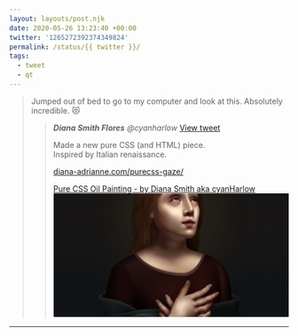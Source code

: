 ```yaml
---
layout: layouts/post.njk
date: 2020-05-26 13:23:40 +00:00
twitter: '1265272392374349824'
permalink: /status/{{ twitter }}/
tags: 
  - tweet
  - qt
---
```


> Jumped out of bed to go to my computer and look at this. Absolutely incredible. 😻 
> 
> > <cite>**Diana Smith Flores** @cyanharlow</cite> [View tweet](https://twitter.com/cyanharlow/status/1265171727111217152)
> > 
> > Made a new pure CSS (and HTML) piece.  
> > Inspired by Italian renaissance.
> > 
> > [diana-adrianne.com/purecss-gaze/](https://diana-adrianne.com/purecss-gaze/)
> > 
> > [<span>Pure CSS Oil Painting - by Diana Smith aka cyanHarlow</span> ![portrait](/img/_qt/YUcuKaVw.png)](https://diana-adrianne.com/purecss-gaze/)

---
